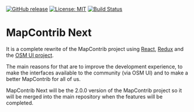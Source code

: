 [![GitHub release](https://img.shields.io/github/release/mapcontrib/mapcontrib.next.svg)](https://github.com/mapcontrib/mapcontrib.next/releases)
[![License: MIT](https://img.shields.io/badge/license-MIT-blue.svg)](https://opensource.org/licenses/MIT)
[![Build Status](https://api.travis-ci.org/mapcontrib/mapcontrib.next.svg?branch=develop)](http://travis-ci.org/mapcontrib/mapcontrib.next)


# MapContrib Next

It is a complete rewrite of the MapContrib project using [React](https://reactjs.org), [Redux](http://redux.js.org) and the [OSM UI project](https://github.com/mapcontrib/mapcontrib.next).

The main reasons for that are to improve the development experience, to make the interfaces available to the community (via OSM UI) and to make a better MapContrib for all of us.

MapContrib Next will be the 2.0.0 version of the MapContrib project so it will be merged into the main repository when the features will be completed.
